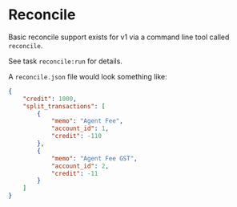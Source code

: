 # Reconcile

Basic reconcile support exists for v1 via a command line tool called `reconcile`.

See task `reconcile:run` for details.

A `reconcile.json` file would look something like:
```json
{
    "credit": 1000,
    "split_transactions": [
        {
            "memo": "Agent Fee",
            "account_id": 1,
            "credit": -110
        },
        {
            "memo": "Agent Fee GST",
            "account_id": 2,
            "credit": -11
        }
    ]
}
